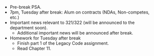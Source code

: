 * Pre-break PSA.
* 7pm, Tuesday after break: Alum on contracts (NDAs, Non-competes, etc.)
* Important news relevant to 321/322 (will be announced to the department soon).
    * Additional important news will be announced after break.
* Homework for Tuesday after break
    * Finish part 1 of the Legacy Code assignment.
    * Read Chapter 11.
